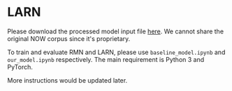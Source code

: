 # LARN
Please download the processed model input file [here](https://drive.google.com/file/d/1NVzG8RwEKiyk-dMIFUOicELLEQhMAFh8/view?usp=sharing). We cannot share the original NOW corpus since it's proprietary.

To train and evaluate RMN and LARN, please use `baseline_model.ipynb` and `our_model.ipynb` respectively. The main requirement is Python 3 and PyTorch.

More instructions would be updated later.
